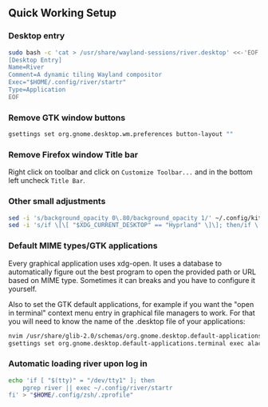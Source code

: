 ## Quick Working Setup
### Desktop entry
```bash
sudo bash -c 'cat > /usr/share/wayland-sessions/river.desktop' <<-'EOF'
[Desktop Entry]
Name=River
Comment=A dynamic tiling Wayland compositor
Exec="$HOME/.config/river/startr"
Type=Application
EOF
```
### Remove GTK window buttons 
```bash
gsettings set org.gnome.desktop.wm.preferences button-layout ""
```
### Remove Firefox window Title bar
Right click on toolbar and click on `Customize Toolbar...` and in the bottom left uncheck `Title Bar`.
### Other small adjustments
```bash
sed -i 's/background_opacity 0\.80/background_opacity 1/' ~/.config/kitty/kitty.conf
sed -i 's/if \[\[ "$XDG_CURRENT_DESKTOP" == "Hyprland" \]\]; then/if \[\[ "$XDG_CURRENT_DESKTOP" == "river" \]\]; then/' ~/.config/rofi/applets/bin/clipboard.sh
```
### Default MIME types/GTK applications
Every graphical application uses xdg-open. It uses a database to automatically figure out the best program to open the provided path or URL based on MIME type. Sometimes it can breaks and you have to configure it yourself.

Also to set the GTK default applications, for example if you want the "open in terminal" context menu entry in graphical file managers to work. For that you will need to know the name of the .desktop file of your applications: 
```bash
nvim /usr/share/glib-2.0/schemas/org.gnome.desktop.default-applications.gschema.xml
gsettings set org.gnome.desktop.default-applications.terminal exec alacritty.desktop
```
### Automatic loading river upon log in
```bash
echo 'if [ "$(tty)" = "/dev/tty1" ]; then
    pgrep river || exec ~/.config/river/startr
fi' > "$HOME/.config/zsh/.zprofile"
```
